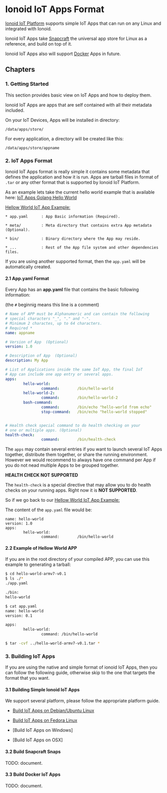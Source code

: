 # Ionoid IoT Apps Format

[Ionoid IoT Platform](https://ionoid.io/) supports simple IoT Apps that can run on any Linux and
integrated with Ionoid.

Ionoid IoT Apps take [Snapcraft](https://docs.snapcraft.io/) the universal
app store for Linux as a reference, and build on top of it.

Ionoid IoT Apps also will support [Docker](https://docker.com) Apps in
future.


## Chapters

### 1. Getting Started

This section provides basic view on IoT Apps and how to deploy them.


Ionoid IoT Apps are apps that are self contained with all their metadata
included.

On your IoT Devices, Apps will be installed in directory:
```
/data/apps/store/
```

For every application, a directory will be created like this:
```
/data/apps/store/appname
```


### 2. IoT Apps Format

Ionoid IoT Apps format is really simple it contains some metadata that
defines the application and how it is run. Apps are tarball files in
format of `.tar` or any other format that is supported by Ionoid IoT
Platform.


As an example lets take the current hello world example that is
available here: [IoT Apps Golang Hello
World](https://console.cloud.google.com/storage/browser/public.opendevices.io/apps)

[Hellow World IoT App Example:](https://console.cloud.google.com/storage/browser/public.opendevices.io/apps)

```
* app.yaml      : App Basic information (Required).

* meta/         : Meta directory that contains extra App metadata (Optional).

* bin/          : Binary directory where the App may reside.

* ...           : Rest of the App file system and other dependencies files.
```

If you are using another supported format, then the `app.yaml` will be
automatically created.


#### 2.1 App.yaml Format

Every App has an **app.yaml** file that contains the basic following
information:

(the `#` beginnig means this line is a comment)

```yaml
# Name of APP must be Alphanumeric and can contain the following
# special characters "_", "." and "-".
# Minimum 2 charactes, up to 64 characters.
# Required *
name: appname

# Version of App  (Optional)
version: 1.0

# Description of App  (Optional)
description: My App

# List of Applications inside the same IoT App, the final IoT
# App can include one app entry or several apps.
apps:
        hello-world:
                command:        /bin/hello-world
        hello-world-2:
                command:        /bin/hello-world-2
        bash-command:
                command:        /bin/echo "hello-world from echo"
                stop-command:   /bin/echo "hello-world stopped"


# Health check special command to do health checking on your
# one or multiple apps. (Optional)
health-check:
                command:        /bin/health-check
```

The `apps` may contain several entries if you want to launch several IoT
Apps together, distribute them together, or share the running
environment. However we would recommend to always have one command per
App if you do not nead multiple Apps to be grouped together.


**HEALTH CHECK NOT SUPPORTED**

The `health-check` is a special directive that may allow you to do
health checks on your running apps. Right now it is **NOT SUPPORTED**.



So if we go back to our [Hellow World IoT App Example:](https://console.cloud.google.com/storage/browser/public.opendevices.io/apps)

The content of the `app.yaml` file would be:
```
name: hello-world
version: 1.0
apps:
        hello-world:
                command:        /bin/hello-world
```


#### 2.2 Example of Hellow World APP

If you are in the root directory of your compiled APP, you can use this
example to generating a tarball:

```bash
$ cd hello-world-armv7-v0.1
$ ls ./*
./app.yaml

./bin:
hello-world

$ cat app.yaml 
name: hello-world
version: 0.1

apps:
        hello-world:
                command: /bin/hello-world

$ tar -cvf ../hello-world-armv7-v0.1.tar *
```


### 3. Building IoT Apps

If you are using the native and simple format of ionoid IoT Apps, then
you can follow the following guide, otherwise skip to the one that
targets the format that you want.


#### 3.1 Building Simple Ionoid IoT Apps

We support several platform, please follow the appropriate platform
guide.


* [Build IoT Apps on Debian/Ubuntu Linux](../apps/build/build_on_debian_linux.rst)

* [Build IoT Apps on Fedora Linux](../apps/build/build_on_fedora_linux.rst)


* [Build IoT Apps on Windows]


* [Build IoT Apps on OSX]



#### 3.2 Build Snapcraft Snaps

TODO: document.


#### 3.3 Build Docker IoT Apps

TODO: document.
